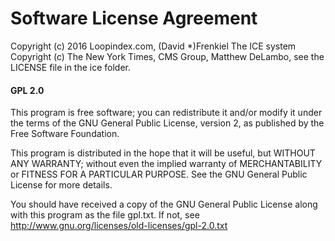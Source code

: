 Software License Agreement
==========================

Copyright (c) 2016 Loopindex.com, (David *)Frenkiel
The ICE system Copyright (c) The New York Times, CMS Group, Matthew
DeLambo, see the LICENSE file in the ice folder.

<h4>GPL 2.0</h4>

This program is free software; you can redistribute it and/or modify it under the terms of the GNU General Public License, version 2, as published by the Free Software Foundation.

This program is distributed in the hope that it will be useful, but WITHOUT ANY WARRANTY; without even the implied warranty of MERCHANTABILITY or FITNESS FOR A PARTICULAR PURPOSE. See the GNU General Public License for more details.

You should have received a copy of the GNU General Public License along with this program as the file gpl.txt. If not, see http://www.gnu.org/licenses/old-licenses/gpl-2.0.txt
